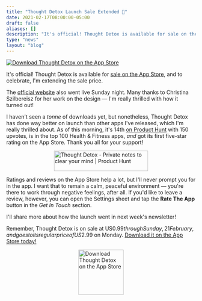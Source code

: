 ```yaml
---
title: "Thought Detox Launch Sale Extended 🚀"
date: 2021-02-17T08:00:00-05:00
draft: false
aliases: []
description: "It's official! Thought Detox is available for sale on the App Store, and to celebrate, I'm extending the sale price."
type: "news"
layout: "blog"
---
```


[![Download Thought Detox on the App Store](https://thoughtdetox.app/assets/images/metatags-image.png)][1]

It's official! Thought Detox is available for [sale on the App Store][1], and to celebrate, I'm extending the sale price.

The [official website][2] also went live Sunday night. Many thanks to Christina Szilbereisz for her work on the design — I'm really thrilled with how it turned out!

I haven't seen a _tonne_ of downloads yet, but nonetheless, Thought Detox has done way better on launch than other apps I've released, which I'm really thrilled about. As of this morning, it's 14th [on Product Hunt][3] with 150 upvotes, is in the top 100 Health & Fitness apps, _and_ got its first five-star rating on the App Store. Thank you all for your support!

<a href="https://www.producthunt.com/posts/thought-detox?utm_source=badge-featured&utm_medium=badge&utm_souce=badge-thought-detox" target="_blank"><img src="https://api.producthunt.com/widgets/embed-image/v1/featured.svg?post_id=284649&theme=dark" alt="Thought Detox - Private notes to clear your mind | Product Hunt" style="display: block; margin: 0 auto; width: 250px; height: 54px;" width="250" height="54" /></a>

Ratings and reviews on the App Store help a lot, but I'll never prompt you for in the app. I want that to remain a calm, peaceful environment — you're there to work through negative feelings, after all. If you'd like to leave a review, however, you can open the Settings sheet and tap the **Rate The App** button in the _Get In Touch_ section.

I'll share more about how the launch went in next week's newsletter!

Remember, Thought Detox is on sale at US$0.99 through Sunday, 21 February, and goes to its regular price of US$2.99 on Monday. [Download it on the App Store today!][1]

<a href="https://apps.apple.com/us/app/thought-detox/id1534491093/"><img src="https://droppedbits.com/images/appstore-black.svg" alt="Download Thought Detox on the App Store" width="120px" style="display: block; margin: 0 auto; width: 120px;" /></a>

[1]: https://apps.apple.com/us/app/thought-detox/id1534491093
[2]: https://thoughtdetox.app/
[3]: https://www.producthunt.com/posts/thought-detox